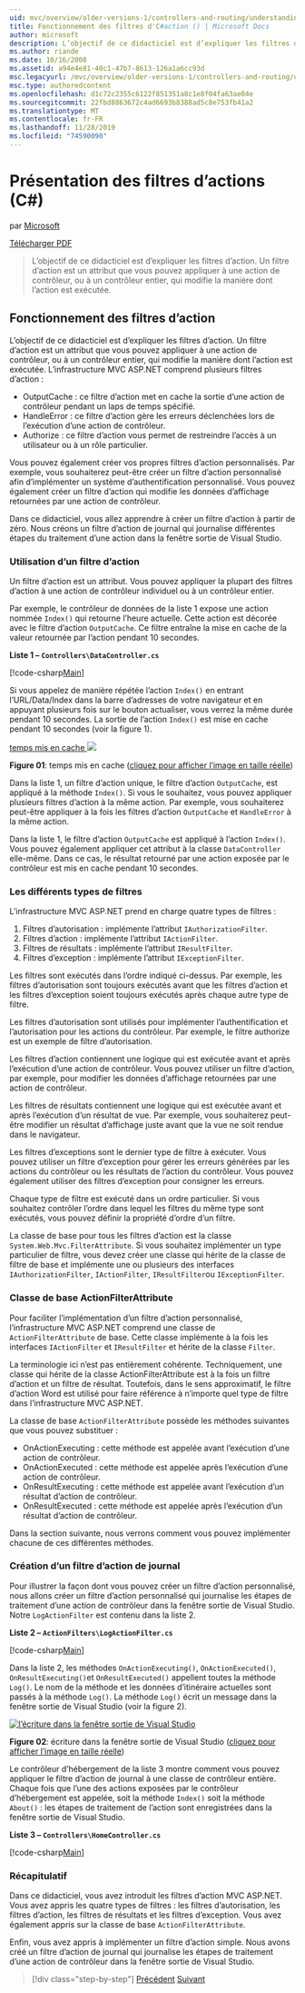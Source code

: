 ```yaml
---
uid: mvc/overview/older-versions-1/controllers-and-routing/understanding-action-filters-cs
title: Fonctionnement des filtres d'C#action () | Microsoft Docs
author: microsoft
description: L’objectif de ce didacticiel est d’expliquer les filtres d’action. Un filtre d’action est un attribut que vous pouvez appliquer à une action de contrôleur ou à un contrôleur entier...
ms.author: riande
ms.date: 10/16/2008
ms.assetid: a94e4e81-40c1-47b7-8613-126a1a6cc93d
msc.legacyurl: /mvc/overview/older-versions-1/controllers-and-routing/understanding-action-filters-cs
msc.type: authoredcontent
ms.openlocfilehash: d1c72c2355c6122f851351a8c1e8f04fa63ae04e
ms.sourcegitcommit: 22fbd8863672c4ad6693b8388ad5c8e753fb41a2
ms.translationtype: MT
ms.contentlocale: fr-FR
ms.lasthandoff: 11/28/2019
ms.locfileid: "74590090"
---
```

# <a name="understanding-action-filters-c"></a>Présentation des filtres d’actions (C#)

par [Microsoft](https://github.com/microsoft)

[Télécharger PDF](https://download.microsoft.com/download/e/f/3/ef3f2ff6-7424-48f7-bdaa-180ef64c3490/ASPNET_MVC_Tutorial_14_CS.pdf)

> L’objectif de ce didacticiel est d’expliquer les filtres d’action. Un filtre d’action est un attribut que vous pouvez appliquer à une action de contrôleur, ou à un contrôleur entier, qui modifie la manière dont l’action est exécutée.

## <a name="understanding-action-filters"></a>Fonctionnement des filtres d’action

L’objectif de ce didacticiel est d’expliquer les filtres d’action. Un filtre d’action est un attribut que vous pouvez appliquer à une action de contrôleur, ou à un contrôleur entier, qui modifie la manière dont l’action est exécutée. L’infrastructure MVC ASP.NET comprend plusieurs filtres d’action :

- OutputCache : ce filtre d’action met en cache la sortie d’une action de contrôleur pendant un laps de temps spécifié.
- HandleError : ce filtre d’action gère les erreurs déclenchées lors de l’exécution d’une action de contrôleur.
- Authorize : ce filtre d’action vous permet de restreindre l’accès à un utilisateur ou à un rôle particulier.

Vous pouvez également créer vos propres filtres d’action personnalisés. Par exemple, vous souhaiterez peut-être créer un filtre d’action personnalisé afin d’implémenter un système d’authentification personnalisé. Vous pouvez également créer un filtre d’action qui modifie les données d’affichage retournées par une action de contrôleur.

Dans ce didacticiel, vous allez apprendre à créer un filtre d’action à partir de zéro. Nous créons un filtre d’action de journal qui journalise différentes étapes du traitement d’une action dans la fenêtre sortie de Visual Studio.

### <a name="using-an-action-filter"></a>Utilisation d’un filtre d’action

Un filtre d’action est un attribut. Vous pouvez appliquer la plupart des filtres d’action à une action de contrôleur individuel ou à un contrôleur entier.

Par exemple, le contrôleur de données de la liste 1 expose une action nommée `Index()` qui retourne l’heure actuelle. Cette action est décorée avec le filtre d’action `OutputCache`. Ce filtre entraîne la mise en cache de la valeur retournée par l’action pendant 10 secondes.

**Liste 1 – `Controllers\DataController.cs`**

[!code-csharp[Main](understanding-action-filters-cs/samples/sample1.cs)]

Si vous appelez de manière répétée l’action `Index()` en entrant l’URL/Data/Index dans la barre d’adresses de votre navigateur et en appuyant plusieurs fois sur le bouton actualiser, vous verrez la même durée pendant 10 secondes. La sortie de l’action `Index()` est mise en cache pendant 10 secondes (voir la figure 1).

[temps mis en cache ![](understanding-action-filters-cs/_static/image2.png)](understanding-action-filters-cs/_static/image1.png)

**Figure 01**: temps mis en cache ([cliquez pour afficher l’image en taille réelle](understanding-action-filters-cs/_static/image3.png))

Dans la liste 1, un filtre d’action unique, le filtre d’action `OutputCache`, est appliqué à la méthode `Index()`. Si vous le souhaitez, vous pouvez appliquer plusieurs filtres d’action à la même action. Par exemple, vous souhaiterez peut-être appliquer à la fois les filtres d’action `OutputCache` et `HandleError` à la même action.

Dans la liste 1, le filtre d’action `OutputCache` est appliqué à l’action `Index()`. Vous pouvez également appliquer cet attribut à la classe `DataController` elle-même. Dans ce cas, le résultat retourné par une action exposée par le contrôleur est mis en cache pendant 10 secondes.

### <a name="the-different-types-of-filters"></a>Les différents types de filtres

L’infrastructure MVC ASP.NET prend en charge quatre types de filtres :

1. Filtres d’autorisation : implémente l’attribut `IAuthorizationFilter`.
2. Filtres d’action : implémente l’attribut `IActionFilter`.
3. Filtres de résultats : implémente l’attribut `IResultFilter`.
4. Filtres d’exception : implémente l’attribut `IExceptionFilter`.

Les filtres sont exécutés dans l’ordre indiqué ci-dessus. Par exemple, les filtres d’autorisation sont toujours exécutés avant que les filtres d’action et les filtres d’exception soient toujours exécutés après chaque autre type de filtre.

Les filtres d’autorisation sont utilisés pour implémenter l’authentification et l’autorisation pour les actions du contrôleur. Par exemple, le filtre authorize est un exemple de filtre d’autorisation.

Les filtres d’action contiennent une logique qui est exécutée avant et après l’exécution d’une action de contrôleur. Vous pouvez utiliser un filtre d’action, par exemple, pour modifier les données d’affichage retournées par une action de contrôleur.

Les filtres de résultats contiennent une logique qui est exécutée avant et après l’exécution d’un résultat de vue. Par exemple, vous souhaiterez peut-être modifier un résultat d’affichage juste avant que la vue ne soit rendue dans le navigateur.

Les filtres d’exceptions sont le dernier type de filtre à exécuter. Vous pouvez utiliser un filtre d’exception pour gérer les erreurs générées par les actions du contrôleur ou les résultats de l’action du contrôleur. Vous pouvez également utiliser des filtres d’exception pour consigner les erreurs.

Chaque type de filtre est exécuté dans un ordre particulier. Si vous souhaitez contrôler l’ordre dans lequel les filtres du même type sont exécutés, vous pouvez définir la propriété d’ordre d’un filtre.

La classe de base pour tous les filtres d’action est la classe `System.Web.Mvc.FilterAttribute`. Si vous souhaitez implémenter un type particulier de filtre, vous devez créer une classe qui hérite de la classe de filtre de base et implémente une ou plusieurs des interfaces `IAuthorizationFilter`, `IActionFilter`, `IResultFilter`ou `IExceptionFilter`.

### <a name="the-base-actionfilterattribute-class"></a>Classe de base ActionFilterAttribute

Pour faciliter l’implémentation d’un filtre d’action personnalisé, l’infrastructure MVC ASP.NET comprend une classe de `ActionFilterAttribute` de base. Cette classe implémente à la fois les interfaces `IActionFilter` et `IResultFilter` et hérite de la classe `Filter`.

La terminologie ici n’est pas entièrement cohérente. Techniquement, une classe qui hérite de la classe ActionFilterAttribute est à la fois un filtre d’action et un filtre de résultat. Toutefois, dans le sens approximatif, le filtre d’action Word est utilisé pour faire référence à n’importe quel type de filtre dans l’infrastructure MVC ASP.NET.

La classe de base `ActionFilterAttribute` possède les méthodes suivantes que vous pouvez substituer :

- OnActionExecuting : cette méthode est appelée avant l’exécution d’une action de contrôleur.
- OnActionExecuted : cette méthode est appelée après l’exécution d’une action de contrôleur.
- OnResultExecuting : cette méthode est appelée avant l’exécution d’un résultat d’action de contrôleur.
- OnResultExecuted : cette méthode est appelée après l’exécution d’un résultat d’action de contrôleur.

Dans la section suivante, nous verrons comment vous pouvez implémenter chacune de ces différentes méthodes.

### <a name="creating-a-log-action-filter"></a>Création d’un filtre d’action de journal

Pour illustrer la façon dont vous pouvez créer un filtre d’action personnalisé, nous allons créer un filtre d’action personnalisé qui journalise les étapes de traitement d’une action de contrôleur dans la fenêtre sortie de Visual Studio. Notre `LogActionFilter` est contenu dans la liste 2.

**Liste 2 – `ActionFilters\LogActionFilter.cs`**

[!code-csharp[Main](understanding-action-filters-cs/samples/sample2.cs)]

Dans la liste 2, les méthodes `OnActionExecuting()`, `OnActionExecuted()`, `OnResultExecuting()`et `OnResultExecuted()` appellent toutes la méthode `Log()`. Le nom de la méthode et les données d’itinéraire actuelles sont passés à la méthode `Log()`. La méthode `Log()` écrit un message dans la fenêtre sortie de Visual Studio (voir la figure 2).

[![l’écriture dans la fenêtre sortie de Visual Studio](understanding-action-filters-cs/_static/image5.png)](understanding-action-filters-cs/_static/image4.png)

**Figure 02**: écriture dans la fenêtre sortie de Visual Studio ([cliquez pour afficher l’image en taille réelle](understanding-action-filters-cs/_static/image6.png))

Le contrôleur d’hébergement de la liste 3 montre comment vous pouvez appliquer le filtre d’action de journal à une classe de contrôleur entière. Chaque fois que l’une des actions exposées par le contrôleur d’hébergement est appelée, soit la méthode `Index()` soit la méthode `About()` : les étapes de traitement de l’action sont enregistrées dans la fenêtre sortie de Visual Studio.

**Liste 3 – `Controllers\HomeController.cs`**

[!code-csharp[Main](understanding-action-filters-cs/samples/sample3.cs)]

### <a name="summary"></a>Récapitulatif

Dans ce didacticiel, vous avez introduit les filtres d’action MVC ASP.NET. Vous avez appris les quatre types de filtres : les filtres d’autorisation, les filtres d’action, les filtres de résultats et les filtres d’exception. Vous avez également appris sur la classe de base `ActionFilterAttribute`.

Enfin, vous avez appris à implémenter un filtre d’action simple. Nous avons créé un filtre d’action de journal qui journalise les étapes de traitement d’une action de contrôleur dans la fenêtre sortie de Visual Studio.

> [!div class="step-by-step"]
> [Précédent](asp-net-mvc-routing-overview-cs.md)
> [Suivant](improving-performance-with-output-caching-cs.md)
